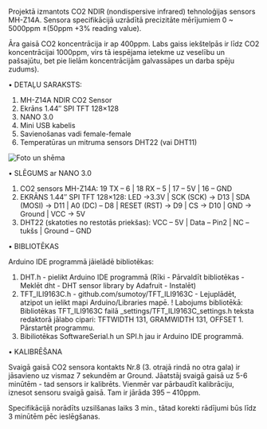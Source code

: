 Projektā izmantots CO2 NDIR (nondispersive infrared) tehnoloģijas sensors MH-Z14A.
Sensora specifikācijā uzrādītā precizitāte mērījumiem 0 ~ 5000ppm ±(50ppm +3% reading value).

Āra gaisā CO2 koncentrācija ir ap 400ppm. Labs gaiss iekštelpās ir līdz CO2 koncentrācijai 1000ppm,
virs tā iespējama ietekme uz veselību un pašsajūtu, bet pie lielām koncentrācijām galvassāpes un darba spēju zudums).

• DETAĻU SARAKSTS:

1) MH-Z14A NDIR CO2 Sensor
2) Ekrāns 1.44″ SPI TFT 128×128
3) NANO 3.0
4) Mini USB kabelis
5) Savienošanas vadi female-female
6) Temperatūras un mitruma sensors DHT22 (vai DHT11)

![Foto un shēma](https://www.orient.lv/wp-content/uploads/2019/11/co2-mhz14-dht22-tft128x128-nano.jpg)

• SLĒGUMS ar NANO 3.0

1) CO2 sensors MH-Z14A:
19 TX – 6 | 18 RX – 5 | 17 – 5V | 16 – GND
2) EKRĀNS 1.44″ SPI TFT 128×128:
LED ->3.3V | SCK (SCK) -> D13 | SDA (MOSI) -> D11 | A0 (DC) – D8 | RESET (RST) -> D9 | CS -> D10 | GND -> Ground | VCC -> 5V
3) DHT22 (skatoties no restotās priekšas):
VCC – 5V | Data – Pin2 | NC – tukšs | Ground – GND

• BIBLIOTĒKAS

Arduino IDE programmā jāielādē bibliotēkas:
1) DHT.h - pielikt Arduino IDE programmā (Rīki - Pārvaldīt bibliotēkas - Meklēt dht - DHT sensor library by Adafruit - Instalēt)
2) TFT_ILI9163C.h - github.com/sumotoy/TFT_ILI9163C - Lejuplādēt, atzipot un ielikt mapi Arduino/Libraries mapē.
! Labojums bibliotēkā:
Bibliotēkas TFT_ILI9163C failā _settings/TFT_ILI9163C_settings.h teksta redaktorā jālabo cipari: 
TFTWIDTH 131, GRAMWIDTH 131, OFFSET 1.
Pārstartēt programmu.
3) Bibiliotēkas SoftwareSerial.h un SPI.h jau ir Arduino IDE programmā.

• KALIBRĒŠANA

Svaigā gaisā CO2 sensora kontakts Nr.8 (3. otrajā rindā no otra gala) ir jāsavieno uz vismaz 7 sekundēm ar Ground.
Jāatstāj svaigā gaisā uz 5-6 minūtēm - tad sensors ir kalibrēts.
Vienmēr var pārbaudīt kalibrāciju, iznesot sensoru svaigā gaisā. Tam ir jārāda 395 – 410ppm.

Specifikācijā norādīts uzsilšanas laiks 3 min., tātad korekti rādījumi būs līdz 3 minūtēm pēc ieslēgšanas.
